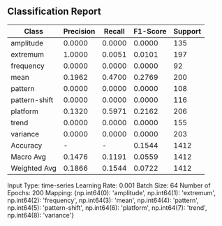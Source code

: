 ## Classification Report

| Class | Precision | Recall | F1-Score | Support |
|-------|-----------|--------|----------|---------|
| amplitude | 0.0000 | 0.0000 | 0.0000 | 135 |
| extremum | 1.0000 | 0.0051 | 0.0101 | 197 |
| frequency | 0.0000 | 0.0000 | 0.0000 | 92 |
| mean | 0.1962 | 0.4700 | 0.2769 | 200 |
| pattern | 0.0000 | 0.0000 | 0.0000 | 108 |
| pattern-shift | 0.0000 | 0.0000 | 0.0000 | 116 |
| platform | 0.1320 | 0.5971 | 0.2162 | 206 |
| trend | 0.0000 | 0.0000 | 0.0000 | 155 |
| variance | 0.0000 | 0.0000 | 0.0000 | 203 |
| Accuracy | - | - | 0.1544 | 1412 |
| Macro Avg | 0.1476 | 0.1191 | 0.0559 | 1412 |
| Weighted Avg | 0.1866 | 0.1544 | 0.0722 | 1412 |

Input Type: time-series
Learning Rate: 0.001
Batch Size: 64
Number of Epochs: 200
Mapping: {np.int64(0): 'amplitude', np.int64(1): 'extremum', np.int64(2): 'frequency', np.int64(3): 'mean', np.int64(4): 'pattern', np.int64(5): 'pattern-shift', np.int64(6): 'platform', np.int64(7): 'trend', np.int64(8): 'variance'}